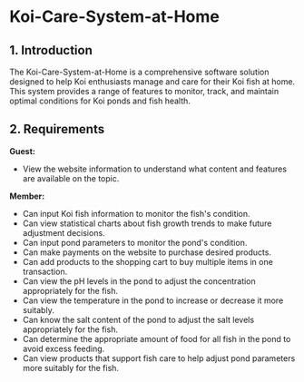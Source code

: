 # Koi-Care-System-at-Home

## 1. Introduction

The Koi-Care-System-at-Home is a comprehensive software solution designed to help Koi enthusiasts manage and care for their Koi fish at home. This system provides a range of features to monitor, track, and maintain optimal conditions for Koi ponds and fish health.

## 2. Requirements

**Guest:**
- View the website information to understand what content and features are available on the topic.

**Member:**
- Can input Koi fish information to monitor the fish's condition.
- Can view statistical charts about fish growth trends to make future adjustment decisions.
- Can input pond parameters to monitor the pond's condition.
- Can make payments on the website to purchase desired products.
- Can add products to the shopping cart to buy multiple items in one transaction.
- Can view the pH levels in the pond to adjust the concentration appropriately for the fish.
- Can view the temperature in the pond to increase or decrease it more suitably.
- Can know the salt content of the pond to adjust the salt levels appropriately for the fish.
- Can determine the appropriate amount of food for all fish in the pond to avoid excess feeding.
- Can view products that support fish care to help adjust pond parameters more suitably for the fish.
